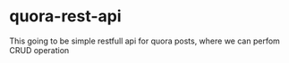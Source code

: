 # quora-rest-api
This going to be simple restfull api for quora posts, where we can perfom CRUD operation

